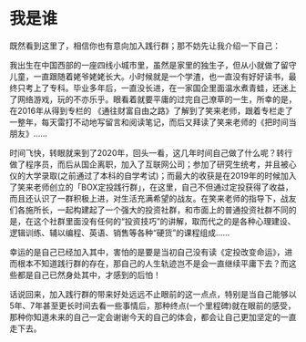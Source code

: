 # 我是谁

既然看到这里了，相信你也有意向加入践行群；那不妨先让我介绍一下自己：

我出生在中国西部的一座四线小城市里，虽然是家里的独生子，但从小就做了留守儿童，一直跟随着姥爷姥姥长大。小时候就是一个学渣，也一直没有好好读书，最终只考上了专科。毕业多年后，一直没长进，在一家国企里面温水煮青蛙，还迷上了网络游戏，玩的不亦乐乎。眼看着就要平庸的过完自己潦草的一生，所幸的是，在2016年从得到专栏的 《通往财富自由之路》了解到了笑来老师，跟着专栏走了一整年，每天雷打不动地写留言和阅读笔记，而后又拜读了笑来老师的《把时间当朋友》……

时间飞快，转眼就来到了2020年，回头一看，这几年时间自己做了什么呢？转行做了程序员，而后从国企离职，加入了互联网公司；参加了研究生统考，并且被心仪的大学录取(之前通过了本科的自学考试)；而最大的收获是在2019年的时候加入了笑来老师创立的「BOX定投践行群」，在这里，自己不但通过定投获得了收益，而且还认识了一群积极上进，对生活充满希望的战友。在笑来老师的指导下，战友们各施所长，一起构建起了一个强大的投资社群，和市面上的普通投资社群不同的是，在这个社群里面没有任何的“投资技巧”的讲解，取而代之的是各种心理建设、逻辑训练、辅以编程、英语、销售等各种“硬货”的课程组成……

幸运的是自己已经加入其中，害怕的是要是当初自己没有读《定投改变命运》，进而根本不知道践行群的存在，那自己的人生轨迹岂不是会一直继续平庸下去？而这些都是自己已然身处其中，才感到的后怕！

话说回来，加入践行群的带来好处远远不止眼前的这一点点，特别是当自己能够以5年、7年甚至更长时间去看一些事情后，那种终点(一个里程碑)就在眼前的感受，那种你知道未来的自己一定会谢谢今天的自己的体会，都会让自己更加坚定的一直走下去。